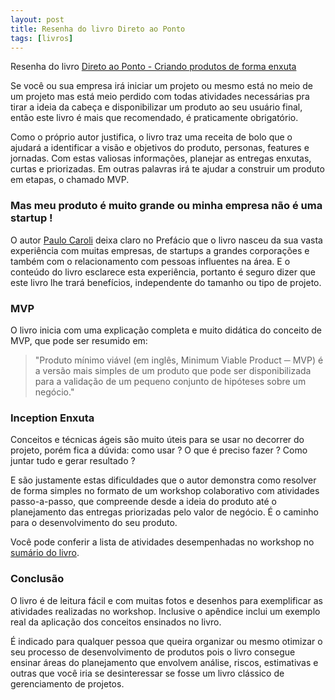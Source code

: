 ```yaml
---
layout: post
title: Resenha do livro Direto ao Ponto
tags: [livros]
---
```


Resenha do livro [Direto ao Ponto - Criando produtos de forma enxuta](http://www.casadocodigo.com.br/products/livro-direto-ao-ponto)

Se você ou sua empresa irá iniciar um projeto ou mesmo está no meio de um projeto mas está meio perdido com todas atividades necessárias pra tirar a ideia da cabeça e disponibilizar um produto ao seu usuário final, então este livro é mais que recomendado, é praticamente obrigatório.

Como o próprio autor justifica, o livro traz uma receita de bolo que o ajudará a identificar a visão e objetivos do produto, personas, features e jornadas. Com estas valiosas informações, planejar as entregas enxutas, curtas e priorizadas. Em outras palavras irá te ajudar a construir um produto em etapas, o chamado MVP.

### Mas meu produto é muito grande ou minha empresa não é uma startup !

O autor [Paulo Caroli](http://www.caroli.org/pt/) deixa claro no Prefácio que o livro nasceu da sua vasta experiência com muitas empresas, de startups a grandes corporações e também com o relacionamento com pessoas influentes na área. E o conteúdo do livro esclarece esta experiência, portanto é seguro dizer que este livro lhe trará benefícios, independente do tamanho ou tipo de projeto.

### MVP

O livro inicia com uma explicação completa e muito didática do conceito de MVP, que pode ser resumido em:

> "Produto mínimo viável (em inglês, Minimum Viable Product ─ MVP) é a versão mais simples de um produto que pode ser disponibilizada para a validação de um pequeno conjunto de hipóteses sobre um negócio."

### Inception Enxuta

Conceitos e técnicas ágeis são muito úteis para se usar no decorrer do projeto, porém fica a dúvida: como usar ? O que é preciso fazer ? Como juntar tudo e gerar resultado ?

E são justamente estas dificuldades que o autor demonstra como resolver de forma simples no formato de um workshop colaborativo com atividades passo-a-passo, que compreende desde a ideia do produto até o planejamento das entregas priorizadas pelo valor de negócio. É o caminho para o desenvolvimento do seu produto.

Você pode conferir a lista de atividades desempenhadas no workshop no [sumário do livro](https://s3.amazonaws.com/casadocodigo/direto-ao-ponto/direto-ao-ponto-sumario.pdf).

### Conclusão

O livro é de leitura fácil e com muitas fotos e desenhos para exemplificar as atividades realizadas no workshop. Inclusive o apêndice inclui um exemplo real da aplicação dos conceitos ensinados no livro.

É indicado para qualquer pessoa que queira organizar ou mesmo otimizar o seu processo de desenvolvimento de produtos pois o livro consegue ensinar áreas do planejamento que envolvem análise, riscos, estimativas e outras que você iria se desinteressar se fosse um livro clássico de gerenciamento de projetos.
